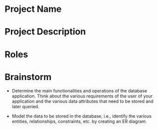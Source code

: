 # Project Name

# Project Description

# Roles

# Brainstorm

 * Determine the main functionalities and operations of the database application. Think about 
the various requirements of the user of your application and the various data attributes that 
need to be stored and later queried. 

  * Model  the  data  to  be  stored  in  the  database,  i.e.,  identify  the  various  entities, 
relationships, constraints, etc. by creating an ER diagram.
